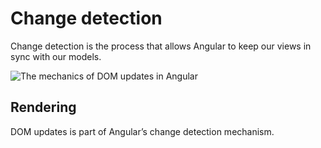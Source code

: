 # Change detection

Change detection is the process that allows Angular to keep our views in sync with our models.



![The mechanics of DOM updates in Angular](https://res.cloudinary.com/indepth-dev/image/fetch/w_1000,f_auto/https://admin.indepth.dev/content/images/2020/02/1_3NUIXBoyiqjOsFLJdhctXg.png)

## **Rendering**

DOM updates is part of Angular’s change detection mechanism.

